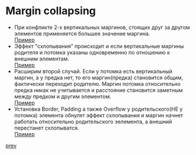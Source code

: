 <h1>Margin collapsing</h1>

<ul>
<li>
При конфликте 2-х вертикальных маргинов, стоящих друг за другом элементов применяется большее значение маргина.
<br/>
<a href="https://codepen.io/paawel/pen/oqyOvy?editors=1100">Пример</a>
</li>
<li>
Эффект "схлопывания" происходит и если вертикальные маргины родителя и потомка указаны одновременно по отношению к внешним элементам.
<br/>
<a href="https://codepen.io/paawel/pen/pLKBNR?editors=1100">Пример</a>
</li>
<li>
Расширим второй случай. Если у потомка есть вертикальный маргин, а у предка нет, то его маргин(предка) становится общим, фактически переходит родителю.
Маргин потомка относительно предка никак не учитывается и расстояние становится заметным между предком и другим элементом.
<br/>
<a href="https://codepen.io/paawel/pen/MVXRPr">Пример</a>
</li>
<li>
Установка Border, Padding а также Overflow у родительского(НЕ у потомка) элемента обнулят эффект схлопывания и маргин начнет работать относительно родительского эелемента,
а внешний перестанет схлопыватся.
<br/>
<a href="https://codepen.io/paawel/pen/pLKBYd">Пример</a>
</li>
</ul>

<a href="05.md">prev</a>
